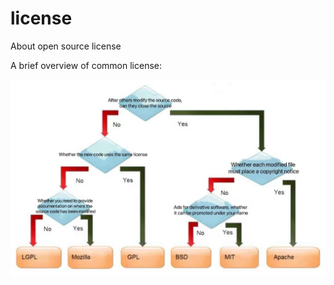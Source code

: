 # license

About open source license



A brief overview of common license:

![5W1H of Open Source What—What are the Open Source Licenses? - Weekly  Sharing - ZenTao](../../images/f_ef1b5a2b883c816c5945bded7242d3f3&t=jpg&o=&s=&v=1653447388.jpeg)
